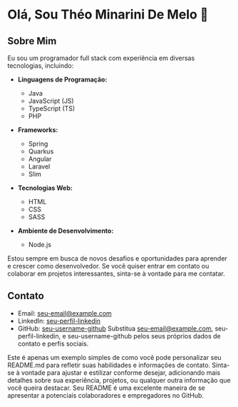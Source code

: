 # Olá, Sou Théo Minarini De Melo 👋

## Sobre Mim

Eu sou um programador full stack com experiência em diversas tecnologias, incluindo:

- **Linguagens de Programação:**
  - Java
  - JavaScript (JS)
  - TypeScript (TS)
  - PHP

- **Frameworks:**
  - Spring
  - Quarkus
  - Angular
  - Laravel
  - Slim

- **Tecnologias Web:**
  - HTML
  - CSS
  - SASS

- **Ambiente de Desenvolvimento:**
  - Node.js

Estou sempre em busca de novos desafios e oportunidades para aprender e crescer como desenvolvedor. Se você quiser entrar em contato ou colaborar em projetos interessantes, sinta-se à vontade para me contatar.

## Contato

- Email: [seu-email@example.com](mailto:seu-email@example.com)
- LinkedIn: [seu-perfil-linkedin](https://www.linkedin.com/in/seu-perfil-linkedin)
- GitHub: [seu-username-github](https://github.com/seu-username-github)
Substitua seu-email@example.com, seu-perfil-linkedin, e seu-username-github pelos seus próprios dados de contato e perfis sociais.

Este é apenas um exemplo simples de como você pode personalizar seu README.md para refletir suas habilidades e informações de contato. Sinta-se à vontade para ajustar e estilizar conforme desejar, adicionando mais detalhes sobre sua experiência, projetos, ou qualquer outra informação que você queira destacar. Seu README é uma excelente maneira de se apresentar a potenciais colaboradores e empregadores no GitHub.





